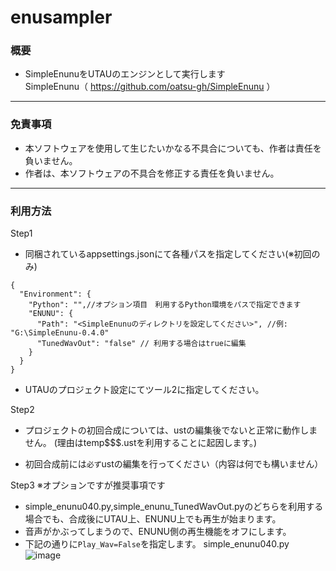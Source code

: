 # enusampler
### 概要
* SimpleEnunuをUTAUのエンジンとして実行します<br>
SimpleEnunu（ https://github.com/oatsu-gh/SimpleEnunu ）

***

### 免責事項
* 本ソフトウェアを使用して生じたいかなる不具合についても、作者は責任を負いません。
* 作者は、本ソフトウェアの不具合を修正する責任を負いません。

***

### 利用方法
Step1
- 同梱されているappsettings.jsonにて各種パスを指定してください(※初回のみ)
```
{
  "Environment": {
    "Python": "",//オプション項目　利用するPython環境をパスで指定できます
    "ENUNU": {
      "Path": "<SimpleEnunuのディレクトリを設定してください>", //例: "G:\SimpleEnunu-0.4.0"
      "TunedWavOut": "false" // 利用する場合はtrueに編集
    }
  }
}
```
- UTAUのプロジェクト設定にてツール2に指定してください。

Step2
- プロジェクトの初回合成については、ustの編集後でないと正常に動作しません。
(理由はtemp$$$.ustを利用することに起因します。)

- 初回合成前には`必ず`ustの編集を行ってください（内容は何でも構いません）

Step3 ※オプションですが推奨事項です
- simple_enunu040.py,simple_enunu_TunedWavOut.pyのどちらを利用する場合でも、合成後にUTAU上、ENUNU上でも再生が始まります。
- 音声がかぶってしまうので、ENUNU側の再生機能をオフにします。
- 下記の通りに`Play_Wav=False`を指定します。
simple_enunu040.py
![image](https://github.com/user-attachments/assets/c2522515-3280-4850-9826-b40ee5aab78e)




